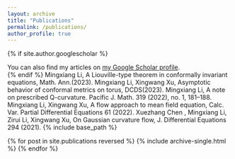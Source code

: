 ```yaml
---
layout: archive
title: "Publications"
permalink: /publications/
author_profile: true
---
```


{% if site.author.googlescholar %}
  <div class="wordwrap">You can also find my articles on <a href="{{[site.author.googlescholar](https://scholar.google.com/citations?user=p1q3zRUAAAAJ&hl=en)}}">my Google Scholar profile</a>.</div>
{% endif %}
Mingxiang Li, A Liouville-type theorem in conformally invariant equations, Math. Ann.(2023). 
Mingxiang Li,  Xingwang Xu, Asymptotic behavior of conformal metrics on torus,  DCDS(2023). 
Mingxiang Li, A note on prescribed Q-curvature. Pacific J. Math. 319 (2022), no. 1, 181–188. 
Mingxiang Li, Xingwang Xu, A flow approach to mean field equation, Calc. Var. Partial Differential  Equations 61 (2022). 
 Xuezhang Chen , Mingxiang Li, Zirui Li, Xingwang Xu, On Gaussian curvature flow, J. Differential Equations 294 (2021). 
{% include base_path %}

{% for post in site.publications reversed %}
  {% include archive-single.html %}
{% endfor %}
